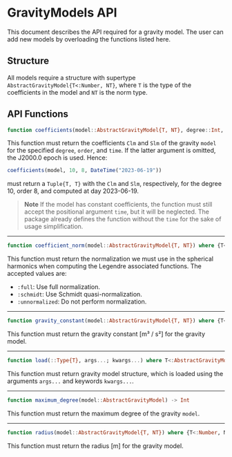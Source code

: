 # GravityModels API

This document describes the API required for a gravity model. The user can add new models by
overloading the functions listed here.

## Structure

All models require a structure with supertype `AbstractGravityModel{T<:Number, NT}`, where `T`
is the type of the coefficients in the model and `NT` is the norm type.

## API Functions

```julia
function coefficients(model::AbstractGravityModel{T, NT}, degree::Int, order::Int, time::DataTime = DateTime("2000-01-01")) where {T<:Number, NT} -> T, T
```

This function must return the coefficients `Clm` and `Slm` of the gravity `model` for the
specified `degree`, `order`, and `time`. If the latter argument is omitted, the J2000.0
epoch is used. Hence:

```julia
coefficients(model, 10, 8, DateTime("2023-06-19"))
```

must return a `Tuple{T, T}` with the `Clm` and `Slm`, respectively, for the degree 10, order
8, and computed at day 2023-06-19.

> **Note**
> If the model has constant coefficients, the function must still accept the positional
> argument `time`, but it will be neglected. The package already defines the function
> without the `time` for the sake of usage simplification.

---

```julia
function coefficient_norm(model::AbstractGravityModel{T, NT}) where {T<:Number, NT} -> Symbol
```

This function must return the normalization we must use in the spherical harmonics when
computing the Legendre associated functions. The accepted values are:

- `:full`: Use full normalization.
- `:schmidt`: Use Schmidt quasi-normalization.
- `:unnormalized`: Do not perform normalization.

---

```julia
function gravity_constant(model::AbstractGravityModel{T, NT}) where {T<:Number, NT} -> T
```

This function must return the gravity constant [m³ / s²] for the gravity model.

---

```julia
function load(::Type{T}, args...; kwargs...) where T<:AbstractGravityModel -> T
```

This function must return gravity model structure, which is loaded using the arguments
`args...` and keywords `kwargs...`.

---

```julia
function maximum_degree(model::AbstractGravityModel) -> Int
```

This function must return the maximum degree of the gravity `model`.

---

```julia
function radius(model::AbstractGravityModel{T, NT}) where {T<:Number, NT} -> T
```

This function must return the radius [m] for the gravity model.
